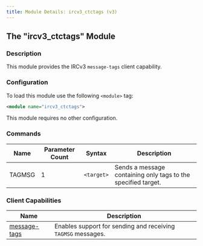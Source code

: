 ```yaml
---
title: Module Details: ircv3_ctctags (v3)
---
```


## The "ircv3_ctctags" Module

### Description

This module provides the IRCv3 `message-tags` client capability.

### Configuration

To load this module use the following `<module>` tag:

```xml
<module name="ircv3_ctctags">
```

This module requires no other configuration.

### Commands

Name   | Parameter Count | Syntax     | Description
------ | --------------- | ---------- | -----------
TAGMSG | 1               | `<target>` | Sends a message containing only tags to the specified target.

<!-- TAGMSG is not documented here because it is not intended to be executed by users -->

### Client Capabilities

Name                                                                 | Description
-------------------------------------------------------------------- | -----------
[message-tags](https://ircv3.net/specs/extensions/message-tags.html) | Enables support for sending and receiving `TAGMSG` messages.
